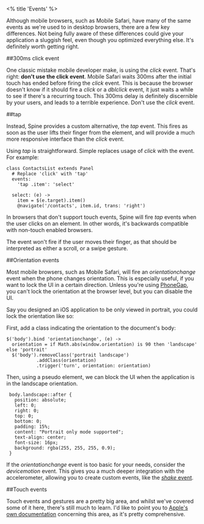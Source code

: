 <% title 'Events' %>

Although mobile browsers, such as Mobile Safari, have many of the same events as we're used to in desktop browsers, there are a few key differences. Not being fully aware of these differences could give your application a sluggish feel, even though you optimized everything else. It's definitely worth getting right. 

##300ms click event

One classic mistake mobile developer make, is using the *click* event. That's right: **don't use the click event**. Mobile Safari waits 300ms after the initial touch has ended before firing the *click* event. This is because the browser doesn't know if it should fire a *click* or a *dblclick* event, it just waits a while to see if there's a recurring touch. This 300ms delay is definitely discernible by your users, and leads to a terrible experience. Don't use the *click* event.

##tap

Instead, Spine provides a custom alternative, the *tap* event. This fires as soon as the user lifts their finger from the element, and will provide a much more responsive interface than the *click* event. 

Using *tap* is straightforward. Simple replaces usage of *click* with the event. For example:

    class ContactsList extends Panel
      # Replace 'click' with 'tap'
      events:
        'tap .item': 'select'

      select: (e) ->
        item = $(e.target).item()
        @navigate('/contacts', item.id, trans: 'right')
        
In browsers that don't support touch events, Spine will fire *tap* events when the user clicks on an element. In other words, it's backwards compatible with non-touch enabled browsers. 

The event won't fire if the user moves their finger, as that should be interpreted as either a scroll, or a swipe gesture. 

##Orientation events

Most mobile browsers, such as Mobile Safari, will fire an *orientationchange* event when the phone changes orientation. This is especially useful, if you want to lock the UI in a certain direction. Unless you're using [PhoneGap](<%= mobile_path("phonegap") %>), you can't lock the orientation at the browser level, but you can disable the UI. 

Say you designed an iOS application to be only viewed in portrait, you could lock the orientation like so:

First, add a class indicating the orientation to the document's body:

    $('body').bind 'orientationchange', (e) ->
      orientation = if Math.abs(window.orientation) is 90 then 'landscape' else 'portrait'
      $('body').removeClass('portrait landscape')
               .addClass(orientation)
               .trigger('turn', orientation: orientation)

Then, using a pseudo element, we can block the UI when the application is in the landscape orientation.

     body.landscape::after {
       position: absolute;
       left: 0;
       right: 0;
       top: 0;
       bottom: 0;
       padding: 15%;
       content: "Portrait only mode supported";
       text-align: center;
       font-size: 16px;
       background: rgba(255, 255, 255, 0.9);
     }
     
If the *orientationchange* event is too basic for your needs, consider the *devicemotion* event. This gives you a much deeper integration with the accelerometer, allowing you to create custom events, like the [*shake* event](https://gist.github.com/1226477).

##Touch events

Touch events and gestures are a pretty big area, and whilst we've covered some of it here, there's still much to learn. I'd like to point you to [Apple's own documentation](http://developer.apple.com/library/IOS/#documentation/AppleApplications/Reference/SafariWebContent/HandlingEvents/HandlingEvents.html#//apple_ref/doc/uid/TP40006511-SW1) concerning this area, as it's pretty comprehensive.
